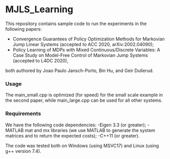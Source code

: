 # MJLS_Learning

This repository contains sample code to run the experiments in the following papers:

- Convergence Guarantees of Policy Optimization Methods for Markovian Jump Linear Systems (accepted to ACC 2020, arXiv:2002.04090);
- Policy Learning of MDPs with Mixed Continuous/Discrete Variables: A Case Study on  Model-Free Control of Markovian Jump Systems (accepted to L4DC 2020),

both authored by Joao Paulo Jansch-Porto, Bin Hu, and Geir Dullerud.

### Usage ###

The main_small.cpp is optimized (for speed) for the small scale example in the second paper, while main_large.cpp can be used for all other systems.


### Requirements ###

We have the following code dependencies:
-Eigen 3.3 (or greater);
-MATLAB mat and mx libraries (we use MATLAB to generate the system matrices and to return the expected costs);
-C++11 (or greater).

The code was tested both on Windows (using MSVC17) and Linux (using g++ version 7.4).
